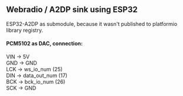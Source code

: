 ## Webradio / A2DP sink using ESP32

ESP32-A2DP as submodule, because it wasn't published to platformio library registry.

#### PCM5102 as DAC, connection:
VIN -> 5V  
GND -> GND  
LCK -> ws_io_num (25)  
DIN -> data_out_num (17)  
BCK -> bck_io_num (26)  
SCK -> GND  
